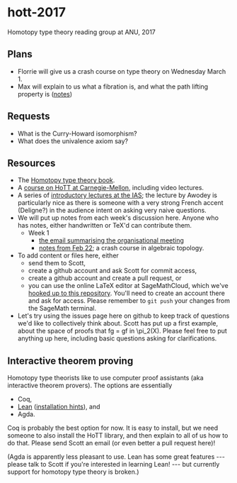 # hott-2017
Homotopy type theory reading group at ANU, 2017

Plans
---

* Florrie will give us a crash course on type theory on Wednesday March 1.
* Max will explain to us what a fibration is, and what the path lifting property is ([notes](https://github.com/semorrison/hott-2017/blob/master/notes/week-1/fibrations.tex))

Requests
---

* What is the Curry-Howard isomorphism?
* What does the univalence axiom say?

Resources
---

* The [Homotopy type theory book](https://homotopytypetheory.org/book/).
* A [course on HoTT at Carnegie-Mellon](http://www.cs.cmu.edu/~rwh/courses/hott/), including video lectures.
* A series of [introductory lectures at the IAS](https://video.ias.edu/univalent/); the lecture by Awodey is particularly nice as there is someone with a very strong French accent (Deligne?) in the audience intent on asking very naive questions.
* We will put up notes from each week's discussion here. Anyone who has notes, either handwritten or TeX'd can contribute them.
    * Week 1
        * [the email summarising the organisational meeting](https://github.com/semorrison/hott-2017/blob/master/notes/week-1/organisational-meeting.md)
        * [notes from Feb 22](https://github.com/semorrison/hott-2017/blob/master/notes/week-1/2017-02-22_algebraic-topology.pdf); a crash course in algebraic topology.
* To add content or files here, either
    * send them to Scott,
    * create a github account and ask Scott for commit access, 
    * create a github account and create a pull request, or
    * you can use the online LaTeX editor at SageMathCloud, which we've [hooked up to this repository](https://cloud.sagemath.com/projects/73ac273c-acff-45e1-b1ab-c4e55ae33e5f/files/hott-2017/). You'll need to create an account there and ask for access. Please remember to `git push` your changes from the SageMath terminal.
* Let's try using the issues page here on github to keep track of questions we'd like to collectively think about. Scott has put up a first example, about the space of proofs that fg = gf in \pi_2(X). Please feel free to put anything up here, including basic questions asking for clarifications.

Interactive theorem proving
---

Homotopy type theorists like to use computer proof assistants (aka interactive theorem provers). The options are essentially
* Coq,
* [Lean](https://leanprover.github.io/) ([installation hints](https://github.com/semorrison/proof/blob/master/getting-started.md)), and
* Agda.

Coq is probably the best option for now. It is easy to install, but we need someone to also install the HoTT library, and then explain to all of us how to do that. Please send Scott an email (or even better a pull request here)!

(Agda is apparently less pleasant to use. Lean has some great features --- please talk to Scott if you're interested in learning Lean! --- but currently support for homotopy type theory is broken.)
